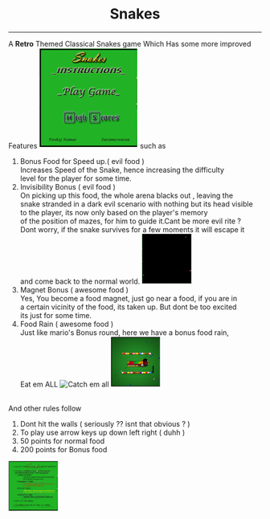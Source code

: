 <h1><center>Snakes</center></h1>
<hr />
<p>
A <b>Retro</b> Themed Classical Snakes game Which Has some more improved Features
<img src='1.png' height='200px'  alt='Start page'/>
such as
<br />
<ol>
<li>Bonus Food for Speed up.( evil food )<br/>
Increases Speed of the Snake, hence increasing the difficulty <br/>
level for the player for some time.
</li>
<li>Invisibility Bonus ( evil food ) <br/>
On picking up this food, the whole arena blacks out , leaving the<br/>
snake stranded in a dark evil scenario with nothing but its head visible<br/>
to the player, its now only based on the player's memory<br/>
of the position of mazes, for him to guide it.Cant be more evil rite ?<br/>
Dont worry, if the snake survives for a few moments it will escape it <br/>
and come back to the normal world.
<img src='3.png' height='100px'  alt='Snake in the dark lair' />
</li>
<li>Magnet Bonus ( awesome food )<br/>
Yes, You become a food magnet, just go near a food, if you are in<br/>
a certain vicinity of the food, its taken up.
But dont be too excited<br/>
its just for some time.
</li>
<li>Food Rain ( awesome food )<br/>
Just like mario's Bonus round, here we have a bonus food rain,<br/>
Eat em ALL
<img src='http://fc03.deviantart.net/fs71/f/2012/215/f/8/keep_calm_and_catch___em_all_by_pushingmeawayx-d59phzo.jpg' alt='Catch em all' height='100px'/>
<img src='4.png' height='100px'  alt='The Bonus	Rain' />
</li>
</ol>
<br />
And other rules follow
<ol>
<li> Dont hit the walls ( seriously ?? isnt that obvious ? )</li>

<li> To play use arrow keys up down left right ( duhh )</li>

<li> 50 points for normal food</li>

<li> 200 points for Bonus food</li>
</ol>
<img src='2.png'  height='100px' alt='Rules page' />
</p>